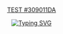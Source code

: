 <p align="center">
  <a href="https://github.com/Will-mah">  TEST #309011DA  </a>
</p>

<p align="center"> 
 <a href="https://git.io/typing-svg"><img src="https://readme-typing-svg.demolab.com?font=Montserrat&weight=500&pause=1000&color=309011DA&center=true&random=false&width=435&lines=Junior+Python+Developer;Machine+Learning+Enthusiast;Always+Learning+New+Things" alt="Typing SVG" /></a>  
</p>
